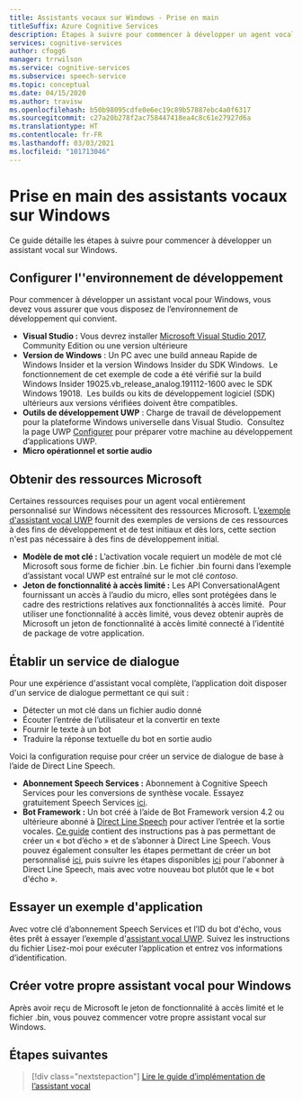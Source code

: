 ```yaml
---
title: Assistants vocaux sur Windows - Prise en main
titleSuffix: Azure Cognitive Services
description: Étapes à suivre pour commencer à développer un agent vocal sur Windows, y compris une référence au guide de démarrage rapide de l’exemple de code.
services: cognitive-services
author: cfogg6
manager: trrwilson
ms.service: cognitive-services
ms.subservice: speech-service
ms.topic: conceptual
ms.date: 04/15/2020
ms.author: travisw
ms.openlocfilehash: b50b98095cdfe0e6ec19c89b57887ebc4a0f6317
ms.sourcegitcommit: c27a20b278f2ac758447418ea4c8c61e27927d6a
ms.translationtype: HT
ms.contentlocale: fr-FR
ms.lasthandoff: 03/03/2021
ms.locfileid: "101713046"
---
```

# <a name="getting-started-with-voice-assistants-on-windows"></a>Prise en main des assistants vocaux sur Windows

Ce guide détaille les étapes à suivre pour commencer à développer un assistant vocal sur Windows.

## <a name="set-up-your-development-environment"></a>Configurer l''environnement de développement

Pour commencer à développer un assistant vocal pour Windows, vous devez vous assurer que vous disposez de l’environnement de développement qui convient.

- **Visual Studio :** Vous devrez installer [Microsoft Visual Studio 2017](https://visualstudio.microsoft.com/), Community Edition ou une version ultérieure
- **Version de Windows** : Un PC avec une build anneau Rapide de Windows Insider et la version Windows Insider du SDK Windows.  Le fonctionnement de cet exemple de code a été vérifié sur la build Windows Insider 19025.vb_release_analog.191112-1600 avec le SDK Windows 19018.  Les builds ou kits de développement logiciel (SDK) ultérieurs aux versions vérifiées doivent être compatibles.
- **Outils de développement UWP** : Charge de travail de développement pour la plateforme Windows universelle dans Visual Studio.  Consultez la page UWP [Configurer](/windows/uwp/get-started/get-set-up) pour préparer votre machine au développement d’applications UWP.
- **Micro opérationnel et sortie audio**

## <a name="obtain-resources-from-microsoft"></a>Obtenir des ressources Microsoft

Certaines ressources requises pour un agent vocal entièrement personnalisé sur Windows nécessitent des ressources Microsoft. L’[exemple d'assistant vocal UWP](windows-voice-assistants-faq.md#the-uwp-voice-assistant-sample) fournit des exemples de versions de ces ressources à des fins de développement et de test initiaux et dès lors, cette section n'est pas nécessaire à des fins de développement initial.

- **Modèle de mot clé :** L’activation vocale requiert un modèle de mot clé Microsoft sous forme de fichier .bin. Le fichier .bin fourni dans l’exemple d’assistant vocal UWP est entraîné sur le mot clé *contoso*.
- **Jeton de fonctionnalité à accès limité :** Les API ConversationalAgent fournissant un accès à l’audio du micro, elles sont protégées dans le cadre des restrictions relatives aux fonctionnalités à accès limité.  Pour utiliser une fonctionnalité à accès limité, vous devez obtenir auprès de Microsoft un jeton de fonctionnalité à accès limité connecté à l’identité de package de votre application.

## <a name="establish-a-dialog-service"></a>Établir un service de dialogue

Pour une expérience d'assistant vocal complète, l’application doit disposer d'un service de dialogue permettant ce qui suit :

- Détecter un mot clé dans un fichier audio donné
- Écouter l’entrée de l’utilisateur et la convertir en texte
- Fournir le texte à un bot
- Traduire la réponse textuelle du bot en sortie audio

Voici la configuration requise pour créer un service de dialogue de base à l’aide de Direct Line Speech.

- **Abonnement Speech Services :** Abonnement à Cognitive Speech Services pour les conversions de synthèse vocale. Essayez gratuitement Speech Services [ici](./overview.md#try-the-speech-service-for-free).
- **Bot Framework :**  Un bot créé à l’aide de Bot Framework version 4.2 ou ultérieure abonné à [Direct Line Speech](./direct-line-speech.md) pour activer l’entrée et la sortie vocales. [Ce guide](./tutorial-voice-enable-your-bot-speech-sdk.md) contient des instructions pas à pas permettant de créer un « bot d’écho » et de s’abonner à Direct Line Speech. Vous pouvez également consulter les étapes permettant de créer un bot personnalisé [ici](https://blog.botframework.com/2018/05/07/build-a-microsoft-bot-framework-bot-with-the-bot-builder-sdk-v4/), puis suivre les étapes disponibles [ici](./tutorial-voice-enable-your-bot-speech-sdk.md) pour l'abonner à Direct Line Speech, mais avec votre nouveau bot plutôt que le « bot d'écho ».

## <a name="try-out-the-sample-app"></a>Essayer un exemple d'application

Avec votre clé d’abonnement Speech Services et l’ID du bot d'écho, vous êtes prêt à essayer l’exemple d'[assistant vocal UWP](windows-voice-assistants-faq.md#the-uwp-voice-assistant-sample). Suivez les instructions du fichier Lisez-moi pour exécuter l’application et entrez vos informations d’identification.

## <a name="create-your-own-voice-assistant-for-windows"></a>Créer votre propre assistant vocal pour Windows

Après avoir reçu de Microsoft le jeton de fonctionnalité à accès limité et le fichier .bin, vous pouvez commencer votre propre assistant vocal sur Windows.

## <a name="next-steps"></a>Étapes suivantes

> [!div class="nextstepaction"]
> [Lire le guide d’implémentation de l’assistant vocal](windows-voice-assistants-implementation-guide.md)
